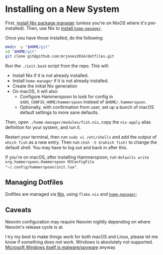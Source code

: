 # Installing on a New System

First, [install Nix package manager](https://nixos.org/download.html#download-nix) (unless you're on NixOS where it's pre-installed).
Then, use Nix to [install `home-manager`](https://nix-community.github.io/home-manager/index.html#ch-installation).

Once you have those installed, do the following:

```bash
mkdir -p "$HOME/git"
cd "$HOME/git"
git clone git@github.com:mrjones2014/dotfiles.git
```

Run the `./init.bash` script from the repo. This will:

- Install Nix if it is not already installed.
- Install `home-manager` if it is not already installed.
- Create the initial Nix generation
- On macOS, it will also:
  - Configure Hammerspoon to look for config in `$XDG_CONFIG_HOME/hammerspoon` instead of `$HOME/.hammerspoon`.
  - Optionally, with confirmation from user, set up a bunch of macOS default settings to more sane defaults.

Then, open `./home-manager/modules/fish.nix`, copy the `nix-apply` alias definition for your system, and run it.

Restart your terminal, then run `sudo vi /etc/shells` and add the output of `which fish` as a new entry. Then run `chsh -S $(which fish)`
to change the default shell. You may have to log out and back in after this.

If you're on macOS, after installing Hammerspoon, run `defaults write org.hammerspoon.Hammerspoon MJConfigFile "~/.config/hammerspoon/init.lua"`.

## Managing Dotfiles

Dotfiles are managed via [Nix](https://nixos.org/), using `flake.nix` and [`home-manager`](https://github.com/nix-community/home-manager);

## Caveats

Neovim configuration may require Neovim nightly depending on where Neovim's release cycle is at.

I try my best to make things work for both macOS and Linux, please let me know if something does not work.
Windows is absolutely not supported. [Microsoft Windows itself is malware/spyware](https://www.gnu.org/proprietary/malware-microsoft.html) anyway.
